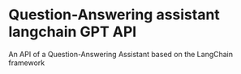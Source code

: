 # Question-Answering assistant langchain GPT API
An API of a Question-Answering Assistant based on the LangChain framework
